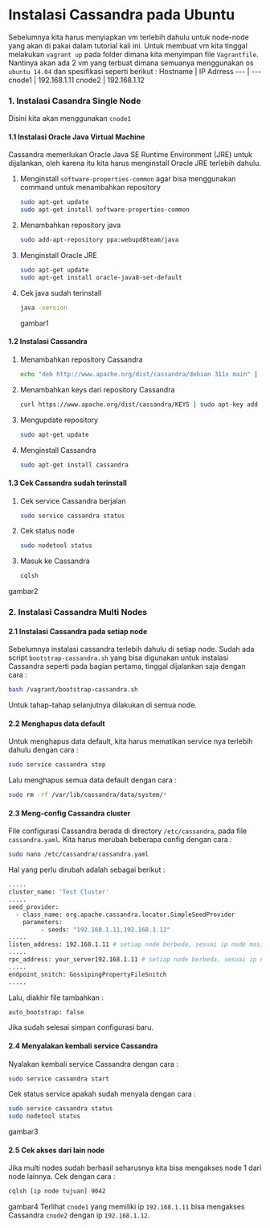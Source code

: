 # Instalasi Cassandra pada Ubuntu
Sebelumnya kita harus menyiapkan vm terlebih dahulu untuk node-node yang akan di pakai dalam tutorial kali ini. Untuk membuat vm kita tinggal melakukan `vagrant up` pada folder dimana kita menyimpan file `Vagrantfile`. Nantinya akan ada 2 vm yang terbuat dimana semuanya menggunakan os `ubuntu 14.04` dan spesifikasi seperti berikut :
Hostname | IP Adrress
--- | ---
cnode1 | 192.168.1.11
cnode2 | 192.168.1.12

### 1. Instalasi Casandra Single Node
Disini kita akan menggunakan `cnode1`
#### 1.1  Instalasi Oracle Java Virtual Machine
Cassandra memerlukan Oracle Java SE Runtime Environment (JRE) untuk dijalankan, oleh karena itu kita harus menginstall Oracle JRE terlebih dahulu.
1. Menginstall `software-properties-common` agar bisa menggunakan command untuk menambahkan repository
    ```bash
    sudo apt-get update
    sudo apt-get install software-properties-common
    ```
2. Menambahkan repository java
   ```bash
   sudo add-apt-repository ppa:webupd8team/java
   ```
3. Menginstall Oracle JRE
    ```bash
    sudo apt-get update
    sudo apt-get install oracle-java8-set-default
    ```
4. Cek java sudah terinstall
   ```bash
   java -version
   ```   
   gambar1
#### 1.2 Instalasi Cassandra
1. Menambahkan repository Cassandra
   ```bash
   echo "deb http://www.apache.org/dist/cassandra/debian 311x main" | sudo tee -a /etc/apt/sources.list.d/cassandra.sources.list
   ```
2. Menambahkan keys dari repository Cassandra
   ```bash
   curl https://www.apache.org/dist/cassandra/KEYS | sudo apt-key add -
   ```
3. Mengupdate repository
   ```bash
   sudo apt-get update
   ```
4. Menginstall Cassandra
   ```bash
   sudo apt-get install cassandra
   ```
#### 1.3 Cek Cassandra sudah terinstall
1. Cek service Cassandra berjalan
   ```bash
   sudo service cassandra status
   ```
2. Cek status node
   ```bash
   sudo nodetool status
   ```
3. Masuk ke Cassandra
   ```bash
   cqlsh
   ```   
gambar2
### 2. Instalasi Cassandra Multi Nodes
#### 2.1 Instalasi Cassandra pada setiap node
Sebelumnya instalasi cassandra terlebih dahulu di setiap node. Sudah ada script `bootstrap-cassandra.sh` yang bisa digunakan untuk instalasi Cassandra seperti pada bagian pertama, tinggal dijalankan saja dengan cara :
```bash
bash /vagrant/bootstrap-cassandra.sh
```
Untuk tahap-tahap selanjutnya dilakukan di semua node.
#### 2.2 Menghapus data default
Untuk menghapus data default, kita harus mematikan service nya terlebih dahulu dengan cara :
```bash
sudo service cassandra stop
```
Lalu menghapus semua data default dengan cara :
```bash
sudo rm -rf /var/lib/cassandra/data/system/*
```
#### 2.3 Meng-config Cassandra cluster
File configurasi Cassandra berada di directory `/etc/cassandra`, pada file `cassandra.yaml`. Kita harus merubah beberapa config dengan cara :
```bash
sudo nano /etc/cassandra/cassandra.yaml
```
Hal yang perlu dirubah adalah sebagai berikut :
```bash
.....
cluster_name: 'Test Cluster'
.....
seed_provider:
  - class_name: org.apache.cassandra.locator.SimpleSeedProvider
    parameters:
         - seeds: "192.168.1.11,192.168.1.12"
.....
listen_address: 192.168.1.11 # setiap node berbeda, sesuai ip node masing-masing
.....
rpc_address: your_server192.168.1.11 # setiap node berbeda, sesuai ip node masing-masing_ip
.....
endpoint_snitch: GossipingPropertyFileSnitch
.....
```
Lalu, diakhir file tambahkan :
```bash
auto_bootstrap: false
```
Jika sudah selesai simpan configurasi baru.
#### 2.4 Menyalakan kembali service Cassandra
Nyalakan kembali service Cassandra dengan cara :
```bash
sudo service cassandra start
```
Cek status service apakah sudah menyala dengan cara :
```bash
sudo service cassandra status
sudo nodetool status
```   
gambar3
#### 2.5 Cek akses dari lain node
Jika multi nodes sudah berhasil seharusnya kita bisa mengakses node 1 dari node lainnya. Cek dengan cara :
```bash
cqlsh [ip node tujuan] 9042
```   
gambar4
Terlihat `cnode1` yang memiliki ip `192.168.1.11` bisa mengakses Cassandra `cnode2` dengan ip `192.168.1.12`.